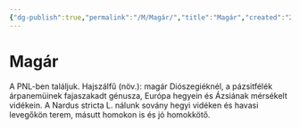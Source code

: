 ```yaml
---
{"dg-publish":true,"permalink":"/M/Magár/","title":"Magár","created":"2023-12-27T06:07","updated":"2023-12-27T06:07"}
---
```



# Magár

A PNL-ben találjuk. Hajszálfű (növ.): magár Diószegiéknél, a pázsitfélék árpanemüinek fajaszakadt génusza, Európa hegyein és Ázsiának mérsékelt vidékein. A Nardus stricta L. nálunk sovány hegyi vidéken és havasi levegőkön terem, másutt homokon is és jó homokkötő.  